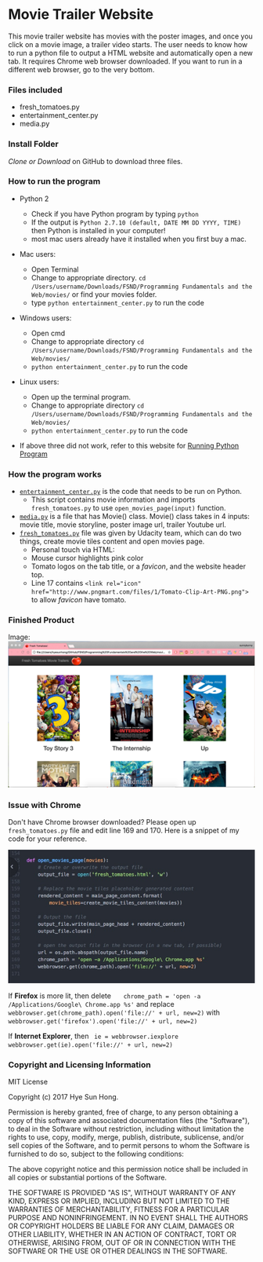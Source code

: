 # Movie Trailer Website

This movie trailer website has movies with the poster images, and once you click on a movie image, a trailer video starts. The user needs to know how to run a python file to output a HTML website and automatically open a new tab. It requires Chrome web browser downloaded. If you want to run in a different web browser, go to the very bottom.

### Files included
* fresh_tomatoes.py
* entertainment_center.py
* media.py

### Install Folder
*Clone or Download* on GitHub to download three files.

### How to run the program
* Python 2 
  * Check if you have Python program by typing `python`
  * If the output is `Python 2.7.10 (default, DATE MM DD YYYY, TIME)` then Python is installed in your computer!
  * most mac users already have it installed when you first buy a mac. 
  
* Mac users: 
  * Open Terminal
  * Change to appropriate directory. `cd /Users/username/Downloads/FSND/Programming Fundamentals and the Web/movies/` or find your movies folder.
  * type `python entertainment_center.py` to run the code
* Windows users: 
  * Open cmd
  * Change to appropriate directory `cd /Users/username/Downloads/FSND/Programming Fundamentals and the Web/movies/`
  * `python entertainment_center.py` to run the code
* Linux users:
  * Open up the terminal program.
  * Change to appropriate directory `cd /Users/username/Downloads/FSND/Programming Fundamentals and the Web/movies/`
  * `python entertainment_center.py` to run the code
* If above three did not work, refer to this website for [Running Python Program](https://en.wikibooks.org/wiki/Python_Programming/Creating_Python_Programs)
  
### How the program works
* [`entertainment_center.py`](./movies/entertainment_center.py) is the code that needs to be run on Python. 
  * This script contains movie information and imports `fresh_tomatoes.py` to use `open_movies_page(input)` function.
* [`media.py`](./movies/media.py) is a file that has Movie() class. Movie() class takes in 4 inputs: movie title, movie storyline, poster image url, trailer Youtube url. 
* [`fresh_tomatoes.py`](./movies/fresh_tomatoes.py) file was given by Udacity team, which can do two things, create movie tiles content and open movies page. 
  * Personal touch via HTML:
  * Mouse cursor highlights pink color
  * Tomato logos on the tab title, or a *favicon*, and the website header top.
  * Line 17 contains `<link rel="icon" href="http://www.pngmart.com/files/1/Tomato-Clip-Art-PNG.png">` to allow *favicon* have tomato.

### Finished Product
Image:
![Alt text](./pictureerase.jpeg?raw=true "Optional Title")

### Issue with Chrome 

Don't have Chrome browser downloaded? Please open up `fresh_tomatoes.py` file and edit line 169 and 170.
Here is a snippet of my code for your reference.

![Alt text](./photoerase2.jpeg? "Optional Title")

If **Firefox** is more lit, then delete `    chrome_path = 'open -a /Applications/Google\ Chrome.app %s'
`  and 
replace 
`    webbrowser.get(chrome_path).open('file://' + url, new=2) `
with 
`    webbrowser.get('firefox').open('file://' + url, new=2) `

If **Internet Explorer**, then 
`
ie = webbrowser.iexplore
webbrowser.get(ie).open('file://' + url, new=2)`

### Copyright and Licensing Information

MIT License

Copyright (c) 2017 Hye Sun Hong.

Permission is hereby granted, free of charge, to any person obtaining a copy
of this software and associated documentation files (the "Software"), to deal
in the Software without restriction, including without limitation the rights
to use, copy, modify, merge, publish, distribute, sublicense, and/or sell
copies of the Software, and to permit persons to whom the Software is
furnished to do so, subject to the following conditions:

The above copyright notice and this permission notice shall be included in all
copies or substantial portions of the Software.

THE SOFTWARE IS PROVIDED "AS IS", WITHOUT WARRANTY OF ANY KIND, EXPRESS OR
IMPLIED, INCLUDING BUT NOT LIMITED TO THE WARRANTIES OF MERCHANTABILITY,
FITNESS FOR A PARTICULAR PURPOSE AND NONINFRINGEMENT. IN NO EVENT SHALL THE
AUTHORS OR COPYRIGHT HOLDERS BE LIABLE FOR ANY CLAIM, DAMAGES OR OTHER
LIABILITY, WHETHER IN AN ACTION OF CONTRACT, TORT OR OTHERWISE, ARISING FROM,
OUT OF OR IN CONNECTION WITH THE SOFTWARE OR THE USE OR OTHER DEALINGS IN THE
SOFTWARE.
  
